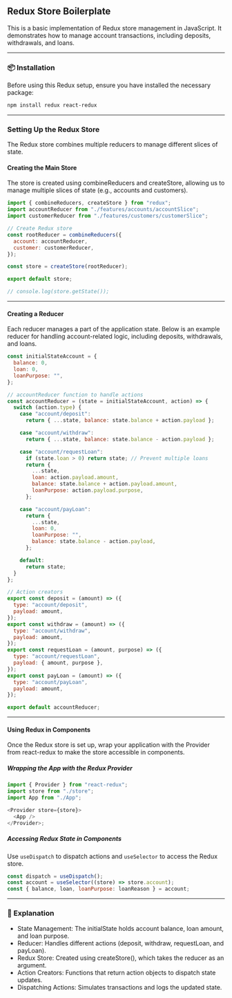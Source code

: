 ## Redux Store Boilerplate

This is a basic implementation of Redux store management in JavaScript. It demonstrates how to manage account transactions, including deposits, withdrawals, and loans.

---

### 📦 Installation

Before using this Redux setup, ensure you have installed the necessary package:

```sh
npm install redux react-redux
```

---

### Setting Up the Redux Store

The Redux store combines multiple reducers to manage different slices of state.

#### Creating the Main Store

The store is created using combineReducers and createStore, allowing us to manage multiple slices of state (e.g., accounts and customers).

```jsx
import { combineReducers, createStore } from "redux";
import accountReducer from "./features/accounts/accountSlice";
import customerReducer from "./features/customers/customerSlice";

// Create Redux store
const rootReducer = combineReducers({
  account: accountReducer,
  customer: customerReducer,
});

const store = createStore(rootReducer);

export default store;

// console.log(store.getState());
```

---

#### Creating a Reducer

Each reducer manages a part of the application state. Below is an example reducer for handling account-related logic, including deposits, withdrawals, and loans.

```jsx
const initialStateAccount = {
  balance: 0,
  loan: 0,
  loanPurpose: "",
};

// accountReducer function to handle actions
const accountReducer = (state = initialStateAccount, action) => {
  switch (action.type) {
    case "account/deposit":
      return { ...state, balance: state.balance + action.payload };

    case "account/withdraw":
      return { ...state, balance: state.balance - action.payload };

    case "account/requestLoan":
      if (state.loan > 0) return state; // Prevent multiple loans
      return {
        ...state,
        loan: action.payload.amount,
        balance: state.balance + action.payload.amount,
        loanPurpose: action.payload.purpose,
      };

    case "account/payLoan":
      return {
        ...state,
        loan: 0,
        loanPurpose: "",
        balance: state.balance - action.payload,
      };

    default:
      return state;
  }
};

// Action creators
export const deposit = (amount) => ({
  type: "account/deposit",
  payload: amount,
});
export const withdraw = (amount) => ({
  type: "account/withdraw",
  payload: amount,
});
export const requestLoan = (amount, purpose) => ({
  type: "account/requestLoan",
  payload: { amount, purpose },
});
export const payLoan = (amount) => ({
  type: "account/payLoan",
  payload: amount,
});

export default accountReducer;
```

---

#### Using Redux in Components

Once the Redux store is set up, wrap your application with the Provider from react-redux to make the store accessible in components.

##### Wrapping the App with the Redux Provider

```javascript
import { Provider } from "react-redux";
import store from "./store";
import App from "./App";

<Provider store={store}>
  <App />
</Provider>;
```

##### Accessing Redux State in Components

Use `useDispatch` to dispatch actions and `useSelector` to access the Redux store.

```jsx
const dispatch = useDispatch();
const account = useSelector((store) => store.account);
const { balance, loan, loanPurpose: loanReason } = account;
```

---

### 📝 Explanation

- State Management: The initialState holds account balance, loan amount, and loan purpose.
- Reducer: Handles different actions (deposit, withdraw, requestLoan, and payLoan).
- Redux Store: Created using createStore(), which takes the reducer as an argument.
- Action Creators: Functions that return action objects to dispatch state updates.
- Dispatching Actions: Simulates transactions and logs the updated state.
